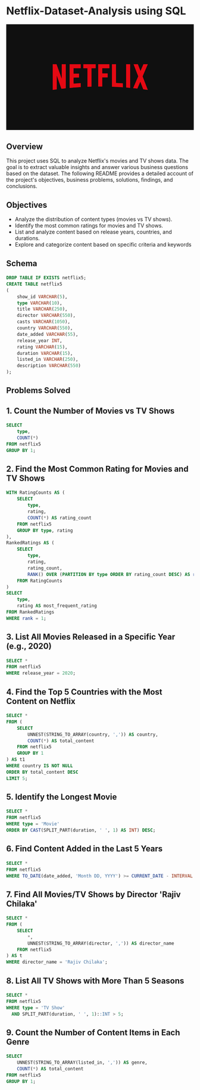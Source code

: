 # Netflix-Dataset-Analysis using SQL

![Netflix Logo](https://github.com/ridhit10/Netflix-Dataset-Analysis/blob/main/BrandAssets_Logos_01-Wordmark.jpg)

## Overview
This project uses SQL to analyze Netflix's movies and TV shows data. The goal is to extract valuable insights and answer various business questions based on the dataset. The following README provides a detailed account of the project's objectives, business problems, solutions, findings, and conclusions.

## Objectives
- Analyze the distribution of content types (movies vs TV shows).
- Identify the most common ratings for movies and TV shows.
- List and analyze content based on release years, countries, and durations.
- Explore and categorize content based on specific criteria and keywords

## Schema

```sql
DROP TABLE IF EXISTS netflix5;
CREATE TABLE netflix5
(
    show_id VARCHAR(5),
    type VARCHAR(10),
    title VARCHAR(250),
    director VARCHAR(550),
    casts VARCHAR(1050),
    country VARCHAR(550),
    date_added VARCHAR(55),
    release_year INT,
    rating VARCHAR(15),
    duration VARCHAR(15),
    listed_in VARCHAR(250),
    description VARCHAR(550)
);
```
## Problems Solved



## 1. Count the Number of Movies vs TV Shows

```sql
SELECT 
    type, 
    COUNT(*) 
FROM netflix5 
GROUP BY 1;
```


## 2. Find the Most Common Rating for Movies and TV Shows

```sql
WITH RatingCounts AS (
    SELECT 
        type, 
        rating, 
        COUNT(*) AS rating_count 
    FROM netflix5 
    GROUP BY type, rating
),
RankedRatings AS (
    SELECT 
        type, 
        rating, 
        rating_count, 
        RANK() OVER (PARTITION BY type ORDER BY rating_count DESC) AS rank 
    FROM RatingCounts
)
SELECT 
    type, 
    rating AS most_frequent_rating 
FROM RankedRatings 
WHERE rank = 1;
```

## 3. List All Movies Released in a Specific Year (e.g., 2020)

```sql
SELECT *
FROM netflix5
WHERE release_year = 2020;
```

## 4. Find the Top 5 Countries with the Most Content on Netflix

```sql
SELECT *
FROM (
    SELECT 
        UNNEST(STRING_TO_ARRAY(country, ',')) AS country,
        COUNT(*) AS total_content
    FROM netflix5
    GROUP BY 1
) AS t1
WHERE country IS NOT NULL
ORDER BY total_content DESC
LIMIT 5;
```
## 5. Identify the Longest Movie

```sql
SELECT *
FROM netflix5
WHERE type = 'Movie'
ORDER BY CAST(SPLIT_PART(duration, ' ', 1) AS INT) DESC;
```

## 6. Find Content Added in the Last 5 Years

```sql
SELECT *
FROM netflix5
WHERE TO_DATE(date_added, 'Month DD, YYYY') >= CURRENT_DATE - INTERVAL '5 years';
```

## 7. Find All Movies/TV Shows by Director 'Rajiv Chilaka'

```sql
SELECT *
FROM (
    SELECT 
        *, 
        UNNEST(STRING_TO_ARRAY(director, ',')) AS director_name
    FROM netflix5
) AS t
WHERE director_name = 'Rajiv Chilaka';
```

## 8. List All TV Shows with More Than 5 Seasons

```sql
SELECT *
FROM netflix5
WHERE type = 'TV Show'
  AND SPLIT_PART(duration, ' ', 1)::INT > 5;
```

## 9. Count the Number of Content Items in Each Genre

```sql
SELECT 
    UNNEST(STRING_TO_ARRAY(listed_in, ',')) AS genre,
    COUNT(*) AS total_content
FROM netflix5
GROUP BY 1;
```

